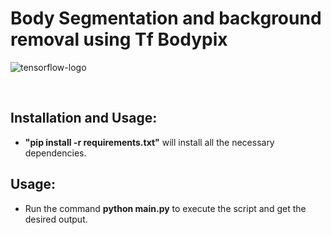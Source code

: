 # Body Segmentation and background removal using Tf Bodypix
![tensorflow-logo](https://user-images.githubusercontent.com/29462447/116670987-094f3b80-a9be-11eb-8ec8-f676ef5b94e5.png)

&nbsp;
## Installation and Usage:
* **"pip install -r requirements.txt"** will install all the necessary dependencies.

## Usage:
* Run the command **python main.py** to execute the script and get the desired output.
